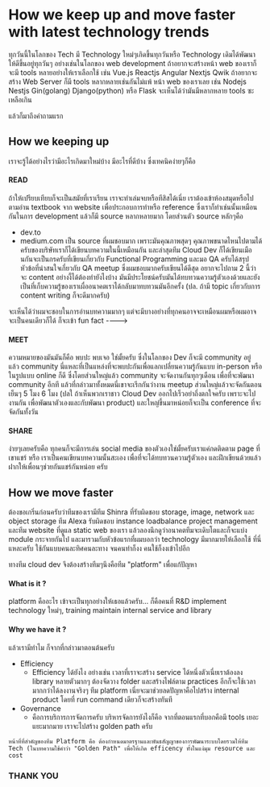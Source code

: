 # How we keep up and move faster with latest technology trends

ทุกวันนี้ในโลกของ Tech มี Technology ใหม่ๆเกิดขึ้นทุกวันหรือ Technology เดิมได้พัฒนาให้ดีขึ้นอยู่ทุกวันๆ อย่างเช่นในโลกของ  web development ถ้าอยากจะสร้างหน้า web ของเราก็จะมี tools หลายอย่างให้เราเลือกใช้ เช่น Vue.js Reactjs Angular Nextjs Qwik  ถ้าอยากจะสร้าง Web Server ก็มี tools หลากหลายเช่นกันไม่แพ้ หน้า web ของเราเลย  เช่น Nodejs Nestjs Gin(golang) Django(python) หรือ Flask
จะเห็นได้ว่ามันมีหลากหลาย tools ซะเหลือเกิน 

แล้วก็มาถึงคำถามแรก

## How we keeping up

เราจะรู้ได้อย่างไรว่ามีอะไรเกิดมาใหม่บ้าง มีอะไรที่ดีบ้าง ซึ่งเทคนิคง่ายๆก็คือ

#### READ
ถ้าให้เปรียบเทียบก็จะเป็นสมัยที่เราเรียน เราจะทำเล่มจบหรือทีสิสได้เนี่ย เราต้องเข้าห้องสมุดหรือไปตามอ่าน textbook จาก website เพื่อประกอบการทำหรือ reference ซึ่งเราก็ทำเช่นนั้นเหมือนกันในการ development แล้วก็มี source หลากหลายมาก โดยส่วนตัว source หลักๆคือ
- dev.to
- medium.com
   เป็น source ที่ผมชอบมาก เพราะมันคุณภาพสุดๆ คุณภาพขนาดไหนไปตามได้ครับของบริษัทเราก็ได้เขียนบทความในนี้เหมือนกัน และล่าสุดทีม Cloud Dev ก็ได้เขียนเมือนกันจะเป็นกรครับที่เขียนเกี่ยวกับ Functional Programming และมอ QA ครับได้สรุปหัวข้อที่น่าสนใจเกี่ยวกับ QA meetup ซึ่งผมชอบมากครับเขียนได้ดีสุด อยากจะไปถาม 2 นี้ว่า จะ content อย่างงี้ได้ต้องทำยังไงบ้าง มันมีประโยชน์ครับมันได้ทบทวนความรู้ตัวเองด้วยและยังเป็นที่เก็บความรู้ของเราเผื่ออนาคตเราได้กลับมาทบทวนมันอีกครั้ง  (ปล. ถ้ามี topic เกี่ยวกับการ content writing ก็จะดีมากครับ)

จะเห็นได้ว่าผมจะชอบในการอ่านบทความมากๆ แต่จะมีบางอย่างที่ทุกคนอาจจะเหมือนผมหรือผมอาจจะเป็นคนเดียวก็ได้ ก็จะเข้า fun fact ---->

#### MEET
ความหมายของมันมันก็คือ พบปะ พบเจอ ใช่มั้ยครับ ซึ่งในโลกของ Dev ก็จะมี community อยู่ แล้ว community นี่แหละที่เป็นแหล่งที่จะพบปะกันเพื่อแลกเปลี่ยนความรู้กันแบบ in-person หรือในรูปแบบ online ก็ดี ซึ่งโดยส่วนใหญ่แล้ว community จะจัดงานกันทุกๆเดือน เพื่อที่จะพัฒนา community อีกที
แล้วที่กล่าวมาทั้งหมดนี่เขาจะเรีกกันว่างาน meetup ส่วนใหญ่แล้วจะจัดกันตอนเย็นๆ 5 โมง 6 โมง (ปลใ ถ้าเห็นพวกเราชาว Cloud Dev ออกไปเร็วอย่าถึ่งตกใจครับ เพราะจะไปงานกัน เพื่อพัฒนาตัวเองและกับพัฒนา product) และใหญ่ขึ้นมาหน่อยก็จะเป็น conference ที่จะจัดกันทั้งวัน

#### SHARE
ง่ายๆเลยครับคือ ทุกคนก็จะมีการเล่น social media ของตัวเองใช่มั้ยครับเราแค่กดติดตาม page ที่เขาแชร์
หรือ เราเป็นคนเขียนบทความนั้นสะเอง เพื่อที่จะได้ทบทวนความรู้ตัวเอง และฝึกเขียนด้วยแล้วฝากให้เพื่อนๆช่วยกันแชร์กันหน่อย ครับ


## How we move faster
ต้องขอเกริ่นก่อนครับว่าทีมของเรามีทีม Shinra ที่รับผิดชอบ storage, image, network และ object storage ทีม Alexa รับผิดชอบ instance loadbalance project management และทีม website ที่ดูแล static web ของเรา แล้วลองนึกดูว่าอนาคตทีมจะเดิบโตและก็จะแบ่ง module กระจายกันไป และมารวมกับหัวข้อแรกที่ผมบอกว่า technology มีมากมายให้เลือกใช้ ที่นี่แหละครับ ใช้กันแบบคนละทิศคนละทาง จนคนทำก็งง คนใช้ก็งงเข้าไปอีก

ทางทีม cloud dev จึงต้องสร้างทีมๆนึงคือทีม "platform" เพื่อแก้ปัญหา

#### What is it ?
platform คืออะไร เข้าจะเป็นทุกอย่างให้เธอแล้วครับ... ก็คือคนที่ R&D implement technology ใหม่ๆ, training maintain internal service and library

#### Why we have it ?
แล้วเรามีทำไม ก็จากที่กล่าวมาตอนต้นครับ
- Efficiency
	- Efficiency  ได้ยังไง อย่างเช่น เวลาที่เราจะสร้าง service ได้หนึ่งตัวเนี่ยเราต้องลง library หลายตัวมากๆ ต้องจัดวาง folder และสร้างไฟล์ตาม practices อีกก็จะใช้เวลามากกว่าได้ลงงานจริงๆ ทีม platform เนี่ยจะมาช่วยลดปัญหาคือไปสร้าง internal product โดยที่ run command เดียวก็จะสร้างทันที
- Governance
	- คือการบริการการจัดการครับ บริหารจัดการยังไงก็คือ จากที่ตอนแรกที่บอกคือมี tools เยอะแยะมากมาย เราจะไปสร้าง golden path ครับ 

```ad-quote
หน้าที่ที่สำคัญของทีม Platform คือ ต้องกำหนดมาตรฐานและพันธสัญญาของการพัฒนาระบบโดยรวมให้ทีม Tech (ในบทความใช้คำว่า "Golden Path" เพื่อให้เกิด efficency ทั้งในแง่มุม resource และ cost
```

### THANK YOU